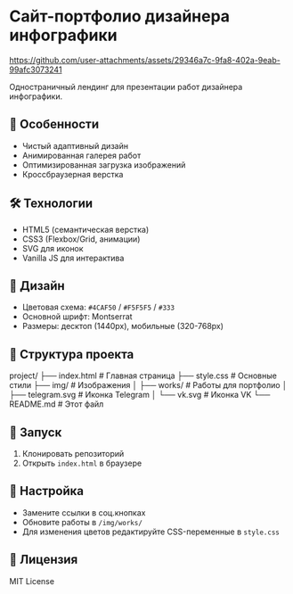 # Сайт-портфолио дизайнера инфографики

https://github.com/user-attachments/assets/29346a7c-9fa8-402a-9eab-99afc3073241

Одностраничный лендинг для презентации работ дизайнера инфографики.

## 📌 Особенности
- Чистый адаптивный дизайн
- Анимированная галерея работ
- Оптимизированная загрузка изображений
- Кроссбраузерная верстка

## 🛠 Технологии
- HTML5 (семантическая верстка)
- CSS3 (Flexbox/Grid, анимации)
- SVG для иконок
- Vanilla JS для интерактива

## 🎨 Дизайн
- Цветовая схема: `#4CAF50` / `#F5F5F5` / `#333`
- Основной шрифт: Montserrat
- Размеры: десктоп (1440px), мобильные (320-768px)

## 📂 Структура проекта
project/
├── index.html # Главная страница
├── style.css # Основные стили
├── img/ # Изображения
│ ├── works/ # Работы для портфолио
│ ├── telegram.svg # Иконка Telegram
│ └── vk.svg # Иконка VK
└── README.md # Этот файл

## 🚀 Запуск
1. Клонировать репозиторий
2. Открыть `index.html` в браузере

## 🔧 Настройка
- Замените ссылки в соц.кнопках
- Обновите работы в `/img/works/`
- Для изменения цветов редактируйте CSS-переменные в `style.css`

## 📄 Лицензия
MIT License

